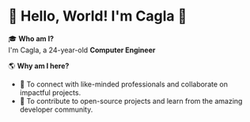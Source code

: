 # 🌟 Hello, World! I'm Cagla 👋  

🎓 **Who am I?**  
I'm Cagla, a 24-year-old **Computer Engineer** 

🌎 **Why am I here?**  
- 🤝 To connect with like-minded professionals and collaborate on impactful projects.  
- 🚀 To contribute to open-source projects and learn from the amazing developer community.
